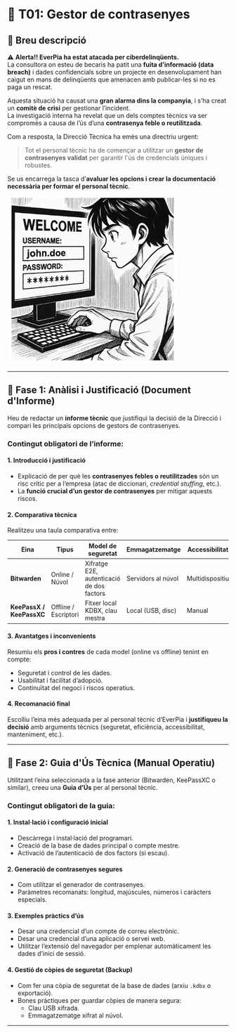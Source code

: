 # 🔐 T01: Gestor de contrasenyes

## 🧾 Breu descripció

⚠️ **Alerta!! EverPia ha estat atacada per ciberdelinqüents.**  
La consultora on esteu de becaris ha patit una **fuita d’informació (data breach)** i dades confidencials sobre un projecte en desenvolupament han caigut en mans de delinqüents que amenacen amb publicar-les si no es paga un rescat.

Aquesta situació ha causat una **gran alarma dins la companyia**, i s’ha creat un **comitè de crisi** per gestionar l’incident.  
La investigació interna ha revelat que un dels comptes tècnics va ser compromès a causa de l’ús d’una **contrasenya feble o reutilitzada**.

Com a resposta, la Direcció Tècnica ha emès una directriu urgent:  
> Tot el personal tècnic ha de començar a utilitzar un **gestor de contrasenyes validat** per garantir l'ús de credencials úniques i robustes.

Se us encarrega la tasca d’**avaluar les opcions i crear la documentació necessària per formar el personal tècnic**.

![imatge](img/foto11.png)

---

## 🧠 Fase 1: Anàlisi i Justificació (Document d'Informe)

Heu de redactar un **informe tècnic** que justifiqui la decisió de la Direcció i compari les principals opcions de gestors de contrasenyes.

### Contingut obligatori de l’informe:

#### 1. Introducció i justificació
- Explicació de per què les **contrasenyes febles o reutilitzades** són un risc crític per a l’empresa (atac de diccionari, *credential stuffing*, etc.).
- La **funció crucial d’un gestor de contrasenyes** per mitigar aquests riscos.

#### 2. Comparativa tècnica
Realitzeu una taula comparativa entre:

| Eina | Tipus | Model de seguretat | Emmagatzematge | Accessibilitat | Cost / Llicència |
|------|--------|-------------------|----------------|----------------|------------------|
| **Bitwarden** | Online / Núvol | Xifratge E2E, autenticació de dos factors | Servidors al núvol | Multidispositiu | Freemium / Subscriptió |
| **KeePassX / KeePassXC** | Offline / Escriptori | Fitxer local KDBX, clau mestra | Local (USB, disc) | Manual | Gratuït / Open Source |

#### 3. Avantatges i inconvenients
Resumiu els **pros i contres** de cada model (online vs offline) tenint en compte:
- Seguretat i control de les dades.
- Usabilitat i facilitat d’adopció.
- Continuïtat del negoci i riscos operatius.

#### 4. Recomanació final
Escolliu l’eina més adequada per al personal tècnic d’EverPia i **justifiqueu la decisió** amb arguments tècnics (seguretat, eficiència, accessibilitat, manteniment, etc.).

---

## 🧩 Fase 2: Guia d'Ús Tècnica (Manual Operatiu)

Utilitzant l’eina seleccionada a la fase anterior (Bitwarden, KeePassXC o similar), creeu una **Guia d’Ús** per al personal tècnic.

### Contingut obligatori de la guia:

#### 1. Instal·lació i configuració inicial
- Descàrrega i instal·lació del programari.
- Creació de la base de dades principal o compte mestre.
- Activació de l’autenticació de dos factors (si escau).

#### 2. Generació de contrasenyes segures
- Com utilitzar el generador de contrasenyes.
- Paràmetres recomanats: longitud, majúscules, números i caràcters especials.

#### 3. Exemples pràctics d’ús
- Desar una credencial d’un compte de correu electrònic.  
- Desar una credencial d’una aplicació o servei web.  
- Utilitzar l’extensió del navegador per emplenar automàticament les dades d’inici de sessió.

#### 4. Gestió de còpies de seguretat (Backup)
- Com fer una còpia de seguretat de la base de dades (arxiu `.kdbx` o exportació).  
- Bones pràctiques per guardar còpies de manera segura:  
  - Clau USB xifrada.  
  - Emmagatzematge xifrat al núvol.  

---




